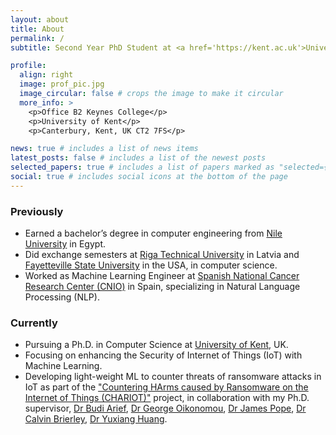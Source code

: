 ```yaml
---
layout: about
title: About
permalink: /
subtitle: Second Year PhD Student at <a href='https://kent.ac.uk'>University of Kent</a>, focusing on privacy and security of IoT with Machine Learning.

profile:
  align: right
  image: prof_pic.jpg
  image_circular: false # crops the image to make it circular
  more_info: >
    <p>Office B2 Keynes College</p>
    <p>University of Kent</p>
    <p>Canterbury, Kent, UK CT2 7FS</p>

news: true # includes a list of news items
latest_posts: false # includes a list of the newest posts
selected_papers: true # includes a list of papers marked as "selected={true}"
social: true # includes social icons at the bottom of the page
---
```


### Previously
* Earned a bachelor’s degree in computer engineering from [Nile University](https://nu.edu.eg) in Egypt. 
* Did exchange semesters at [Riga Technical University](https://rtu.lv) in Latvia and [Fayetteville State University](https://www.uncfsu.edu/) in the USA, in computer science. 
* Worked as Machine Learning Engineer at [Spanish National Cancer Research Center (CNIO)](https://cnio.es/en) in Spain, specializing in Natural Language Processing (NLP).

### Currently 
* Pursuing a Ph.D. in Computer Science at [University of Kent](https://kent.ac.uk), UK. 
* Focusing on enhancing the Security of Internet of Things (IoT) with Machine Learning.
* Developing light-weight ML to counter threats of ransomware attacks in IoT as part of the ["Countering HArms caused by Ransomware on the Internet of Things (CHARIOT)"](https://gow.epsrc.ukri.org/NGBOViewGrant.aspx?GrantRef=EP/X036707/1) project, in collaboration with my Ph.D. supervisor, [Dr Budi Arief](https://www.kent.ac.uk/computing/people/3056/arief-budi), [Dr George Oikonomou](https://www.bristol.ac.uk/people/person/George-Oikonomou-0fda9c54-8e62-4aa7-8ce3-7713345bd3bc/), [Dr James Pope](https://www.bristol.ac.uk/people/person/James-Pope-51230534-52e6-4a47-8ef8-3636de46f381/), [Dr Calvin Brierley](https://research.kent.ac.uk/cyber/person/calvin-brierley/), [Dr Yuxiang Huang](https://research-information.bris.ac.uk/en/persons/yuxiang-huang).